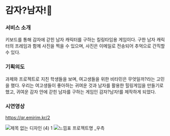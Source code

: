 # 감자?남자!🥔
### 서비스 소개
키보드를 통해 감자에 갇힌 남자 캐릭터를 구하는 킬링타임용 
게임이다. 구한 남자 캐릭터의 프레임과 함께 사진을 찍을 수 
있으며, 사진은 이메일로 전송되어 추억으로 간직할 수 있다.
### 기획의도
과제와 프로젝트로 지친 학생들을 보며, 여고생들을 위한 
비타민은 무엇일까?라는 고민을 했다. 우리는 여고생들이 
좋아하는 귀여운 것과 남자를 활용한 힐링게임을 만들기로 
했고, 귀여운 감자 안에 갇힌 남자를 구하는 게임인 
감자?남자!를 제작하게 되었다.  
### 시연영상
https://qr.emirim.kr/2

![제목 없는 디자인 (4) 1](https://github.com/PotatoOrMan/potatoorman-front/assets/88700457/112075da-1896-4eb3-b1b7-996150b8582d)
![느낌표 프로젝트명 _우측](https://github.com/PotatoOrMan/potatoorman-front/assets/88700457/9b416eb0-8bac-446a-afd6-a8479cdc013d)
